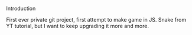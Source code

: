Introduction

First ever private git project, first attempt to make game in JS.
Snake from YT tutorial, but I want to keep upgrading it more and more.
